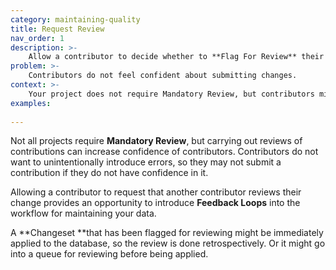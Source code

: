 ```yaml
---
category: maintaining-quality
title: Request Review
nav_order: 1
description: >-
    Allow a contributor to decide whether to **Flag For Review** their contribution to request that it is reviewed by another contributor.
problem: >-
    Contributors do not feel confident about submitting changes.
context: >-
    Your project does not require Mandatory Review, but contributors might welcome the option to have their contributions seen by a more experienced participant.
examples:
    
---
```


Not all projects require **Mandatory Review**, but carrying out reviews of contributions can increase confidence of contributors. Contributors do not want to unintentionally introduce errors, so they may not submit a contribution if they do not have confidence in it.

Allowing a contributor to request that another contributor reviews their change provides an opportunity to introduce **Feedback Loops** into the workflow for maintaining your data.

A **Changeset **that has been flagged for reviewing might be immediately applied to the database, so the review is done retrospectively. Or it might go into a queue for reviewing before being applied.

